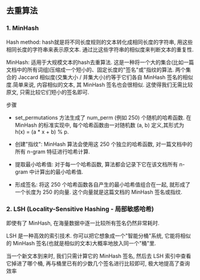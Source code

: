 ## 去重算法






### 1. MinHash

Hash method: hash就是将不同长度规则的文本转化成相同长度的字符串, 用这些相同长度的字符串来表示原文本. 通过比这些字符串的相似度来判断文本的重复性.

<p>

MinHash: 适用于大规模文本的hash去重算法. 这是一种将一个大的集合(比如一篇文档中的所有词组)压缩成一个短小的、固定长度的"签名"或"指纹的算法. 两个集合的 Jaccard 相似度(交集大小 / 并集大小)约等于它们各自 MinHash 签名的相似度.简单来说, 内容相似的文本, 其 MinHash 签名也会很相似. 这使得我们无需比较原文, 只需比较它们短小的签名即可.

步骤
- set_permutations 方法生成了 num_perm (例如 250) 个随机的哈希函数. 在 MinHash 的标准实现中, 每个哈希函数由一对随机数 (a, b) 定义,其形式为 h(x) = (a * x + b) % p.

- 创建"指纹": MinHash 算法会使用这 250 个独立的哈希函数, 对一篇文档中的所有 n-gram 特征进行哈希计算.

- 提取最小哈希值: 对于每一个哈希函数, 算法都会记录下它在该文档所有 n-gram 中计算出的最小哈希值.

- 形成签名: 将这 250 个哈希函数各自产生的最小哈希值组合在一起, 就形成了一个长度为 250 的向量. 这个向量就是这篇文档的 MinHash 签名或指纹.


### 2. LSH (Locality-Sensitive Hashing - 局部敏感哈希)

即使有了 MinHash, 在海量数据中逐一比较所有签名仍然非常耗时.

LSH 是一种高效的索引技术. 你可以把它想象成一个"智能分桶"系统, 它能将相似的 MinHash 签名(也就是相似的文本)大概率地放入同一个"桶"里.

当一个新文本到来时, 我们只需计算它的 MinHash 签名, 然后去 LSH 索引中查看它掉进了哪个桶, 再与桶里已有的少数几个签名进行比较即可, 极大地提高了查询效率